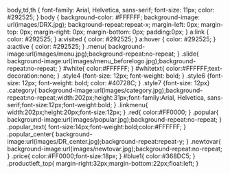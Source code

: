 body,td,th {
  font-family: Arial, Helvetica, sans-serif;
	font-size: 11px;
	color: #292525;
}
body {
	background-color: #FFFFFF;
	background-image: url(images/DRX.jpg);
background-repeat:repeat-x;
	margin-left: 0px;
	margin-top: 0px;
	margin-right: 0px;
	margin-bottom: 0px;
padding:0px;
}
a:link {
	color: #292525;
}
a:visited {
	color: #292525;
}
a:hover {
	color: #292525;
}
a:active {
	color: #292525;
}
.menu{
background-image:url(images/menu.jpg);background-repeat:no-repeat;
}
.slide{
background-image:url(images/menu_beforelogo.jpg);background-repeat:no-repeat;
}
#white{
color:#FFFFFF;
}
#whitetxt{
color:#FFFFFF;text-decoration:none;
}
.style4 {font-size: 12px; font-weight: bold; }
.style6 {font-size: 12px; font-weight: bold; color: #40728C; }
.style7 {font-size: 12px}
.category{
background-image:url(images/category.jpg);background-repeat:no-repeat;width:202px;height:31px;font-family:Arial, Helvetica, sans-serif;font-size:12px;font-weight:bold;
}
.linkmenu{
width:202px;height:20px;font-size:12px;
}
.red{
color:#FF0000;
}
.popular{
background-image:url(images/popular.jpg);background-repeat:no-repeat;
}
.popular_text{
font-size:14px;font-weight:bold;color:#FFFFFF;
}
.popular_center{
background-image:url(images/DR_center.jpg);background-repeat:repeat-y;
}
.newtovar{
background-image:url(images/newtovar.jpg);background-repeat:no-repeat;
}
.price{
color:#FF0000;font-size:18px;
}
#blue1{
color:#368DC5;
}
.productleft_top{
margin-right:32px;margin-bottom:22px;float:left;
}